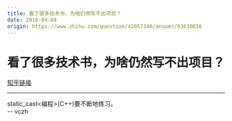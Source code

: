 ```yaml
---
title: 看了很多技术书，为啥仍然写不出项目？
date: 2016-04-04
origin: https://www.zhihu.com/question/42057340/answer/93630016
---
```

# 看了很多技术书，为啥仍然写不出项目？

[知乎链接](https://www.zhihu.com/question/42057340/answer/93630016)

---------

<span class="RichText ztext CopyrightRichText-richText" itemprop="text">static_cast&lt;编程&gt;(C++)要不断地练习。<br>             -- vczh</span>